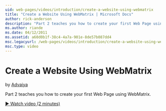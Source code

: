 ```yaml
---
uid: web-pages/videos/introduction/create-a-website-using-webmatrix
title: "Create a Website Using WebMatrix | Microsoft Docs"
author: rick-anderson
description: "Part 2 teaches you how to create your first Web Page using WebMatrix."
ms.author: riande
ms.date: 04/12/2011
ms.assetid: a60d0b1f-38c4-4a7a-901e-8de57b087dd4
msc.legacyurl: /web-pages/videos/introduction/create-a-website-using-webmatrix
msc.type: video
---
```

Create a Website Using WebMatrix
====================
by [Advaiya](https://twitter.com/Advaiyasolns)

Part 2 teaches you how to create your first Web Page using WebMatrix.

[&#9654; Watch video (2 minutes)](https://channel9.msdn.com/Blogs/ASP-NET-Site-Videos/create-a-website-using-webmatrix)
